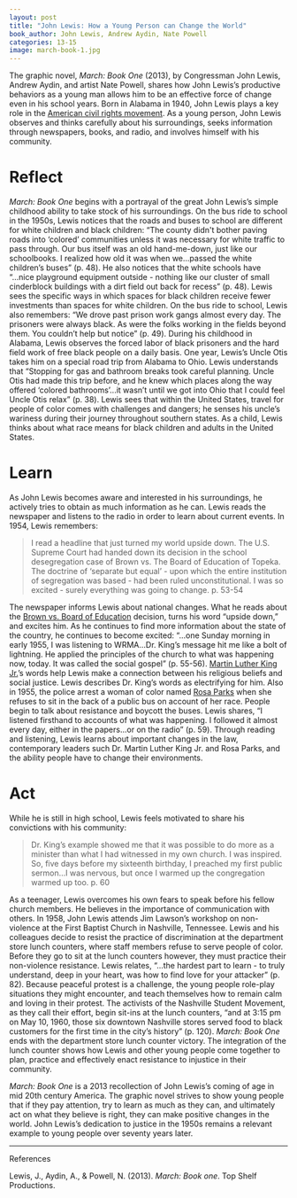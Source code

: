```yaml
---
layout: post
title: "John Lewis: How a Young Person can Change the World"
book_author: John Lewis, Andrew Aydin, Nate Powell
categories: 13-15
image: march-book-1.jpg
---
```


The graphic novel, _March: Book One_ (2013), by Congressman John Lewis, Andrew
Aydin, and artist Nate Powell, shares how John Lewis’s productive behaviors as a
young man allows him to be an effective force of change even in his school
years. Born in Alabama in 1940, John Lewis plays a key role in the [American
civil rights
movement](https://www.britannica.com/event/American-civil-rights-movement). As a
young person, John Lewis observes and thinks carefully about his surroundings,
seeks information through newspapers, books, and radio, and involves himself
with his community.

# Reflect

_March: Book One_ begins with a portrayal of the great John Lewis’s simple
childhood ability to take stock of his surroundings. On the bus ride to school
in the 1950s, Lewis notices that the roads and buses to school are different for
white children and black children: “The county didn't bother paving roads into
‘colored’ communities unless it was necessary for white traffic to pass through.
Our bus itself was an old hand-me-down, just like our schoolbooks. I realized
how old it was when we...passed the white children’s buses” (p. 48). He also
notices that the white schools have “...nice playground equipment outside -
nothing like our cluster of small cinderblock buildings with a dirt field out
back for recess” (p. 48). Lewis sees the specific ways in which spaces for black
children receive fewer investments than spaces for white children. On the bus
ride to school, Lewis also remembers: “We drove past prison work gangs almost
every day. The prisoners were always black. As were the folks working in the
fields beyond them. You couldn’t help but notice” (p. 49). During his childhood
in Alabama, Lewis observes the forced labor of black prisoners and the hard
field work of free black people on a daily basis. One year, Lewis’s Uncle Otis
takes him on a special road trip from Alabama to Ohio. Lewis understands that
“Stopping for gas and bathroom breaks took careful planning. Uncle Otis had made
this trip before, and he knew which places along the way offered ‘colored
bathrooms’...it wasn’t until we got into Ohio that I could feel Uncle Otis
relax” (p. 38). Lewis sees that within the United States, travel for people of
color comes with challenges and dangers; he senses his uncle’s wariness during
their journey throughout southern states. As a child, Lewis thinks about what
race means for black children and adults in the United States.

# Learn

As John Lewis becomes aware and interested in his surroundings, he actively
tries to obtain as much information as he can. Lewis reads the newspaper and
listens to the radio in order to learn about current events. In 1954, Lewis
remembers:

> I read a headline that just turned my world upside down. The U.S. Supreme
> Court had handed down its decision in the school desegregation case of Brown
> vs. The Board of Education of Topeka. The doctrine of ‘separate but equal’ -
> upon which the entire institution of segregation was based - had been ruled
> unconstitutional. I was so excited - surely everything was going to change.
> p. 53-54

The newspaper informs Lewis about national changes. What he reads about the
[Brown vs. Board of
Education](https://www.britannica.com/event/Brown-v-Board-of-Education-of-Topeka)
decision, turns his word “upside down,” and excites him. As he continues to find
more information about the state of the country, he continues to become excited:
“...one Sunday morning in early 1955, I was listening to WRMA...Dr. King’s
message hit me like a bolt of lightning. He applied the principles of the church
to what was happening now, today. It was called the social gospel” (p. 55-56).
[Martin Luther King
Jr.](https://www.britannica.com/biography/Martin-Luther-King-Jr)’s words help
Lewis make a connection between his religious beliefs and social justice. Lewis
describes Dr. King’s words as electrifying for him. Also in 1955, the police
arrest a woman of color named [Rosa
Parks](https://www.britannica.com/biography/Rosa-Parks) when she refuses to sit
in the back of a public bus on account of her race. People begin to talk about
resistance and boycott the buses. Lewis shares, “I listened firsthand to
accounts of what was happening. I followed it almost every day, either in the
papers...or on the radio” (p. 59). Through reading and listening, Lewis learns
about important changes in the law, contemporary leaders such Dr. Martin Luther
King Jr. and Rosa Parks, and the ability people have to change their
environments.

# Act

While he is still in high school, Lewis feels motivated to share his convictions
with his community:


> Dr. King’s example showed me that it was possible to do more as a minister
> than what I had witnessed in my own church. I was inspired. So, five days
> before my sixteenth birthday, I preached my first public sermon…I was
> nervous, but once I warmed up the congregation warmed up too. p. 60

As a teenager, Lewis overcomes his own fears to speak before his fellow church
members. He believes in the importance of communication with others. In 1958,
John Lewis attends Jim Lawson’s workshop on non-violence at the First Baptist
Church in Nashville, Tennessee. Lewis and his colleagues decide to resist the
practice of discrimination at the department store lunch counters, where staff
members refuse to serve people of color. Before they go to sit at the lunch
counters however, they must practice their non-violence resistance. Lewis
relates, “...the hardest part to learn - to truly understand, deep in your
heart, was how to find love for your attacker” (p. 82). Because peaceful
protest is a challenge, the young people role-play situations they might
encounter, and teach themselves how to remain calm and loving in their protest.
The activists of the Nashville Student Movement, as they call their effort,
begin sit-ins at the lunch counters, “and at 3:15 pm on May 10, 1960, those six
downtown Nashville stores served food to black customers for the first time in
the city’s history” (p. 120). _March: Book One_ ends with the department store
lunch counter victory. The integration of the lunch counter shows how Lewis and
other young people come together to plan, practice and effectively enact
resistance to injustice in their community.

_March: Book One_ is a 2013 recollection of John Lewis’s coming of age in mid
20th century America. The graphic novel strives to show young people that if
they pay attention, try to learn as much as they can, and ultimately act on what
they believe is right, they can make positive changes in the world. John Lewis’s
dedication to justice in the 1950s remains a relevant example to young people
over seventy years later.

---
References

Lewis, J., Aydin, A., & Powell, N. (2013). _March: Book one_. Top Shelf Productions.

